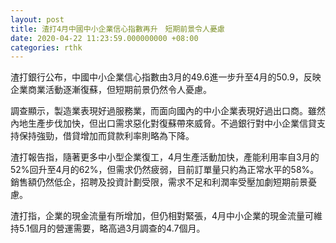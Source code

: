 ```yaml
---
layout: post
title: 渣打4月中國中小企業信心指數再升　短期前景令人憂慮
date: 2020-04-22 11:23:59.000000000 +08:00
categories: rthk
---
```


渣打銀行公布，中國中小企業信心指數由3月的49.6進一步升至4月的50.9，反映企業商業活動逐漸復蘇，但短期前景仍然令人憂慮。

調查顯示，製造業表現好過服務業，而面向國內的中小企業表現好過出口商。雖然內地生產步伐加快，但出口需求惡化對復蘇帶來威脅。不過銀行對中小企業信貸支持保持強勁，借貸增加而貸款利率則略為下降。

渣打報告指，隨著更多中小型企業復工，4月生產活動加快，產能利用率自3月的52%回升至4月的62%，但需求仍然疲弱，目前訂單量只約為正常水平的58%。銷售額仍然低企，招聘及投資計劃受限，需求不足和利潤率受壓加劇短期前景憂慮。

渣打指，企業的現金流量有所增加，但仍相對緊張，4月中小企業的現金流量可維持5.1個月的營運需要，略高過3月調查的4.7個月。
